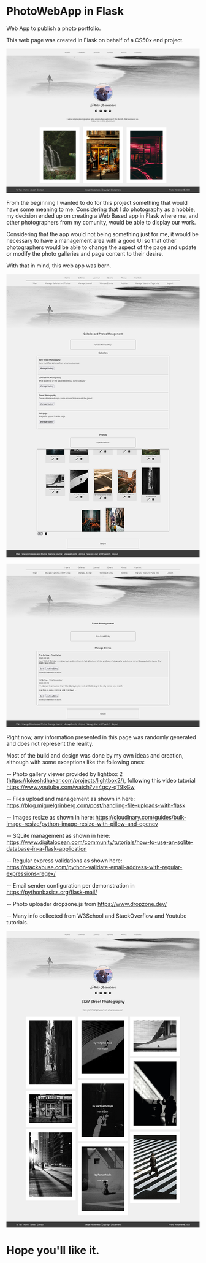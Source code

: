 # PhotoWebApp in Flask 

Web App to publish a photo portfolio.

This web page was created in Flask on behalf of a CS50x end project. 

![imagem](https://github.com/teltomas/PhotoWebApp/blob/main/static/p_thumb1.png)

From the beginning I wanted to do for this project something that would have some meaning to me. Considering that I do photography as a hobbie, my decision ended up on creating a Web Based app in Flask where me, and other photographers from my comunity, would be able to display our work.

Considering that the app would not being something just for me, it would be necessary to have a management area with a good UI so that other photographers would be able to change the aspect of the page and update or modify the photo galleries and page content to their desire.

With that in mind, this web app was born.

![imagem](https://github.com/teltomas/PhotoWebApp/blob/main/static/p_thumb3.png)

![imagem](https://github.com/teltomas/PhotoWebApp/blob/main/static/p_thumb4.png)

Right now, any information presented in this page was randomly generated and does not represent the reality.

Most of the build and design was done by my own ideas and creation, although with some exceptions like the following ones:

-- Photo gallery viewer provided by lightbox 2 (https://lokeshdhakar.com/projects/lightbox2/), 
following this video tutorial https://www.youtube.com/watch?v=4gcy-qT9kGw

-- Files upload and management as shown in here: https://blog.miguelgrinberg.com/post/handling-file-uploads-with-flask 

-- Images resize as shown in here: https://cloudinary.com/guides/bulk-image-resize/python-image-resize-with-pillow-and-opencv 

-- SQLite management as shown in here:  https://www.digitalocean.com/community/tutorials/how-to-use-an-sqlite-database-in-a-flask-application

-- Regular express validations as shown here: https://stackabuse.com/python-validate-email-address-with-regular-expressions-regex/

-- Email sender configuration per demonstration in https://pythonbasics.org/flask-mail/

-- Photo uploader dropzone.js from https://www.dropzone.dev/

-- Many info collected from W3School and StackOverflow and Youtube tutorials.


![imagem](https://github.com/teltomas/PhotoWebApp/blob/main/static/p_thumb2.png)

# Hope you'll like it.


